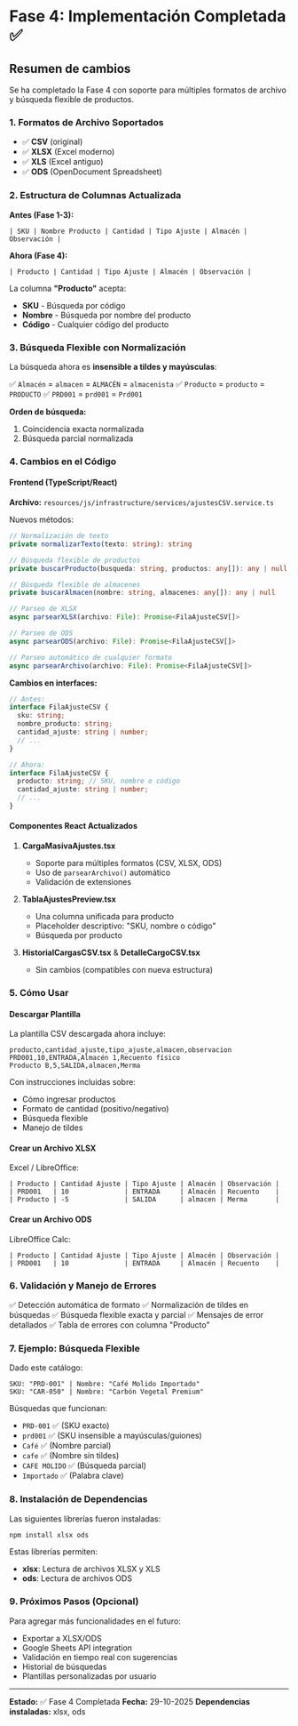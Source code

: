 # Fase 4: Implementación Completada ✅

## Resumen de cambios

Se ha completado la Fase 4 con soporte para múltiples formatos de archivo y búsqueda flexible de productos.

### 1. Formatos de Archivo Soportados
- ✅ **CSV** (original)
- ✅ **XLSX** (Excel moderno)
- ✅ **XLS** (Excel antiguo)
- ✅ **ODS** (OpenDocument Spreadsheet)

### 2. Estructura de Columnas Actualizada

**Antes (Fase 1-3):**
```
| SKU | Nombre Producto | Cantidad | Tipo Ajuste | Almacén | Observación |
```

**Ahora (Fase 4):**
```
| Producto | Cantidad | Tipo Ajuste | Almacén | Observación |
```

La columna **"Producto"** acepta:
- **SKU** - Búsqueda por código
- **Nombre** - Búsqueda por nombre del producto
- **Código** - Cualquier código del producto

### 3. Búsqueda Flexible con Normalización

La búsqueda ahora es **insensible a tildes y mayúsculas**:

✅ `Almacén` = `almacen` = `ALMACÉN` = `almacenista`
✅ `Producto` = `producto` = `PRODUCTO`
✅ `PRD001` = `prd001` = `Prd001`

**Orden de búsqueda:**
1. Coincidencia exacta normalizada
2. Búsqueda parcial normalizada

### 4. Cambios en el Código

#### Frontend (TypeScript/React)

**Archivo:** `resources/js/infrastructure/services/ajustesCSV.service.ts`

Nuevos métodos:
```typescript
// Normalización de texto
private normalizarTexto(texto: string): string

// Búsqueda flexible de productos
private buscarProducto(busqueda: string, productos: any[]): any | null

// Búsqueda flexible de almacenes
private buscarAlmacen(nombre: string, almacenes: any[]): any | null

// Parseo de XLSX
async parsearXLSX(archivo: File): Promise<FilaAjusteCSV[]>

// Parseo de ODS
async parsearODS(archivo: File): Promise<FilaAjusteCSV[]>

// Parseo automático de cualquier formato
async parsearArchivo(archivo: File): Promise<FilaAjusteCSV[]>
```

**Cambios en interfaces:**
```typescript
// Antes:
interface FilaAjusteCSV {
  sku: string;
  nombre_producto: string;
  cantidad_ajuste: string | number;
  // ...
}

// Ahora:
interface FilaAjusteCSV {
  producto: string; // SKU, nombre o código
  cantidad_ajuste: string | number;
  // ...
}
```

#### Componentes React Actualizados

1. **CargaMasivaAjustes.tsx**
   - Soporte para múltiples formatos (CSV, XLSX, ODS)
   - Uso de `parsearArchivo()` automático
   - Validación de extensiones

2. **TablaAjustesPreview.tsx**
   - Una columna unificada para producto
   - Placeholder descriptivo: "SKU, nombre o código"
   - Búsqueda por producto

3. **HistorialCargasCSV.tsx** & **DetalleCargoCSV.tsx**
   - Sin cambios (compatibles con nueva estructura)

### 5. Cómo Usar

#### Descargar Plantilla
La plantilla CSV descargada ahora incluye:
```
producto,cantidad_ajuste,tipo_ajuste,almacen,observacion
PRD001,10,ENTRADA,Almacén 1,Recuento físico
Producto B,5,SALIDA,almacen,Merma
```

Con instrucciones incluidas sobre:
- Cómo ingresar productos
- Formato de cantidad (positivo/negativo)
- Búsqueda flexible
- Manejo de tildes

#### Crear un Archivo XLSX
Excel / LibreOffice:
```
| Producto | Cantidad Ajuste | Tipo Ajuste | Almacén | Observación |
| PRD001   | 10              | ENTRADA     | Almacén | Recuento    |
| Producto | -5              | SALIDA      | almacen | Merma       |
```

#### Crear un Archivo ODS
LibreOffice Calc:
```
| Producto | Cantidad Ajuste | Tipo Ajuste | Almacén | Observación |
| PRD001   | 10              | ENTRADA     | Almacén | Recuento    |
```

### 6. Validación y Manejo de Errores

✅ Detección automática de formato
✅ Normalización de tildes en búsquedas
✅ Búsqueda flexible exacta y parcial
✅ Mensajes de error detallados
✅ Tabla de errores con columna "Producto"

### 7. Ejemplo: Búsqueda Flexible

Dado este catálogo:
```
SKU: "PRD-001" | Nombre: "Café Molido Importado"
SKU: "CAR-050" | Nombre: "Carbón Vegetal Premium"
```

Búsquedas que funcionan:
- `PRD-001` ✅ (SKU exacto)
- `prd001` ✅ (SKU insensible a mayúsculas/guiones)
- `Café` ✅ (Nombre parcial)
- `cafe` ✅ (Nombre sin tildes)
- `CAFE MOLIDO` ✅ (Búsqueda parcial)
- `Importado` ✅ (Palabra clave)

### 8. Instalación de Dependencias

Las siguientes librerías fueron instaladas:
```bash
npm install xlsx ods
```

Estas librerías permiten:
- **xlsx**: Lectura de archivos XLSX y XLS
- **ods**: Lectura de archivos ODS

### 9. Próximos Pasos (Opcional)

Para agregar más funcionalidades en el futuro:
- Exportar a XLSX/ODS
- Google Sheets API integration
- Validación en tiempo real con sugerencias
- Historial de búsquedas
- Plantillas personalizadas por usuario

---

**Estado:** ✅ Fase 4 Completada
**Fecha:** 29-10-2025
**Dependencias instaladas:** xlsx, ods

